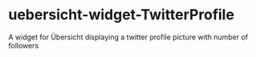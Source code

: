 # uebersicht-widget-TwitterProfile
 A widget for Übersicht displaying a twitter profile picture with number of followers
